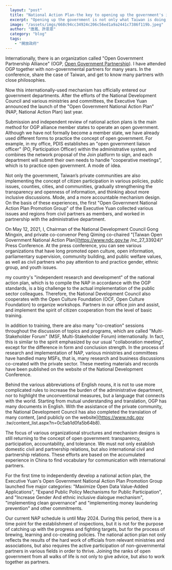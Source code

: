 ```yaml
---
  layout: "post"
  title: "National Action Plan-the key to opening up the government's international connection"
  excerpt: "Opening up the government is not only what Taiwan is doing, but also what the whole world is doing."
  image: "/assets/imgs/668c94cc34924c206c56ed1a9a2441c7386f119b.jpeg"
  author: "唐鳳、許恩恩"
  category: "blog"
  tags: 
    - "開放政府"
---
```




Internationally, there is an organization called "Open Government Partnership Alliance" (OGP, [Open Government Partnership](https://www.opengovpartnership.org/)). I have attended OGP together with non-governmental partners for many years. In the conference, share the case of Taiwan, and get to know many partners with close philosophies. 

Now this internationally-used mechanism has officially entered our government departments. After the efforts of the National Development Council and various ministries and committees, the Executive Yuan announced the launch of the "Open Government National Action Plan" (NAP, National Action Plan) last year. 

Submission and independent review of national action plans is the main method for OGP alliance member states to operate an open government. Although we have not formally become a member state, we have already used different forms to practice the concept of open government. For example, in my office, PDIS establishes an "open government liaison officer" (PO, Participation Officer) within the administrative system, and combines the network proposal of the Join platform to sign, and each department will submit their own needs to handle "cooperative meetings", which is to practice open government. A mode of idea. 

Not only the government, Taiwan’s private communities are also implementing the concept of citizen participation in various policies, public issues, counties, cities, and communities, gradually strengthening the transparency and openness of information, and thinking about more inclusive discussions. Mode, and a more accountable mechanism design. On the basis of these experiences, the first "Open Government National Action Plan Promotion Group" of the Executive Yuan collected various issues and regions from civil partners as members, and worked in partnership with the administrative department. 

On May 12, 2021, I, Chairman of the National Development Council Gong Mingxin, and private co-convenor Peng Qiming co-chaired "[Taiwan Open Government National Action Plan](https://www.ndc.gov.tw /nc_27_33924)" Press Conference. At the press conference, you can see various organizations that have long promoted open culture, open information, parliamentary supervision, community building, and public welfare values, as well as civil partners who pay attention to and practice gender, ethnic group, and youth issues. 

my country's "independent research and development" of the national action plan, which is to compile the NAP in accordance with the OGP standards, is a big challenge to the actual implementation of the public sector colleagues. Therefore, the National Development Council also cooperates with the Open Culture Foundation (OCF, Open Culture Foundation) to organize workshops. Partners in our office join and assist, and implement the spirit of citizen cooperation from the level of basic training. 

In addition to training, there are also many "co-creation" sessions throughout the discussion of topics and programs, which are called "Multi-Stakeholder Forum" (MSF, Multi-Stakeholder Forum) internationally. In fact, this is similar to the spirit emphasized by our usual "collaboration meeting", except for the difference in form and conclusion strength. In the process of research and implementation of NAP, various ministries and committees have handled many MSFs, that is, many research and business discussions co-created with the private sector. These meeting materials and records have been published on the website of the National Development Conference. 

Behind the various abbreviations of English nouns, it is not to use more complicated rules to increase the burden of the administrative department, nor to highlight the unconventional measures, but a language that connects with the world. Starting from mutual understanding and translation, OGP has many documents in English. With the assistance of the private community, the National Development Council has also completed the translation of many content, [and publicly on the website](https://www.ndc.gov .tw/content_list.aspx?n=0c5ab1d0fa5b64b8). 

The focus of various organizational structures and mechanism designs is still returning to the concept of open government: transparency, participation, accountability, and tolerance. We must not only establish domestic civil and partnership relations, but also international civil and partnership relations. These efforts are based on the accumulated experience in China to find vocabulary for communication with international partners. 

For the first time to independently develop a national action plan, the Executive Yuan's Open Government National Action Plan Promotion Group launched five major categories: "Maximize Open Data Value-Added Applications", "Expand Public Policy Mechanisms for Public Participation", and "Increase Gender And ethnic inclusive dialogue mechanism", "implementing clean governance" and "implementing money laundering prevention" and other commitments. 

Our current NAP schedule is until May 2024. During this period, there is a time point for the establishment of inspections, but it is not for the purpose of catching up with the progress and fighting targets, but for the process of brewing, learning and co-creating policies. The national action plan not only reflects the results of the hard work of officials from relevant ministries and associations, but also requires the active participation of non-governmental partners in various fields in order to thrive. Joining the ranks of open government from all walks of life is not only to give advice, but also to work together as partners. 



